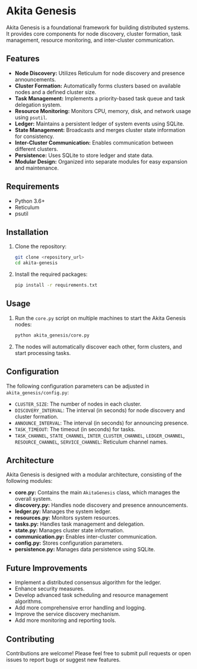 # Akita Genesis

Akita Genesis is a foundational framework for building distributed systems. It provides core components for node discovery, cluster formation, task management, resource monitoring, and inter-cluster communication.

## Features

* **Node Discovery:** Utilizes Reticulum for node discovery and presence announcements.
* **Cluster Formation:** Automatically forms clusters based on available nodes and a defined cluster size.
* **Task Management:** Implements a priority-based task queue and task delegation system.
* **Resource Monitoring:** Monitors CPU, memory, disk, and network usage using `psutil`.
* **Ledger:** Maintains a persistent ledger of system events using SQLite.
* **State Management:** Broadcasts and merges cluster state information for consistency.
* **Inter-Cluster Communication:** Enables communication between different clusters.
* **Persistence:** Uses SQLite to store ledger and state data.
* **Modular Design:** Organized into separate modules for easy expansion and maintenance.

## Requirements

* Python 3.6+
* Reticulum
* psutil

## Installation

1.  Clone the repository:

    ```bash
    git clone <repository_url>
    cd akita-genesis
    ```

2.  Install the required packages:

    ```bash
    pip install -r requirements.txt
    ```

## Usage

1.  Run the `core.py` script on multiple machines to start the Akita Genesis nodes:

    ```bash
    python akita_genesis/core.py
    ```

2.  The nodes will automatically discover each other, form clusters, and start processing tasks.

## Configuration

The following configuration parameters can be adjusted in `akita_genesis/config.py`:

* `CLUSTER_SIZE`: The number of nodes in each cluster.
* `DISCOVERY_INTERVAL`: The interval (in seconds) for node discovery and cluster formation.
* `ANNOUNCE_INTERVAL`: The interval (in seconds) for announcing presence.
* `TASK_TIMEOUT`: The timeout (in seconds) for tasks.
* `TASK_CHANNEL`, `STATE_CHANNEL`, `INTER_CLUSTER_CHANNEL`, `LEDGER_CHANNEL`, `RESOURCE_CHANNEL`, `SERVICE_CHANNEL`: Reticulum channel names.

## Architecture

Akita Genesis is designed with a modular architecture, consisting of the following modules:

* **core.py:** Contains the main `AkitaGenesis` class, which manages the overall system.
* **discovery.py:** Handles node discovery and presence announcements.
* **ledger.py:** Manages the system ledger.
* **resources.py:** Monitors system resources.
* **tasks.py:** Handles task management and delegation.
* **state.py:** Manages cluster state information.
* **communication.py:** Enables inter-cluster communication.
* **config.py:** Stores configuration parameters.
* **persistence.py:** Manages data persistence using SQLite.

## Future Improvements

* Implement a distributed consensus algorithm for the ledger.
* Enhance security measures.
* Develop advanced task scheduling and resource management algorithms.
* Add more comprehensive error handling and logging.
* Improve the service discovery mechanism.
* Add more monitoring and reporting tools.

## Contributing

Contributions are welcome! Please feel free to submit pull requests or open issues to report bugs or suggest new features.
